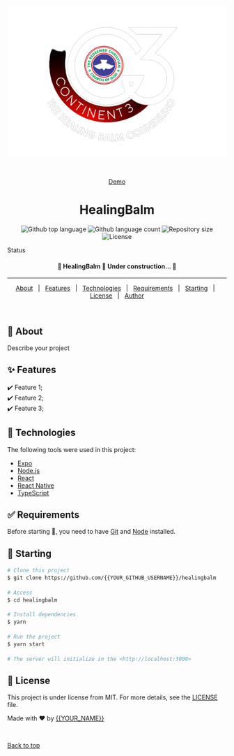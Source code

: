 <div align="center" id="top"> 
  <img src="static\assets\img\healing.png" alt="HealingBalm" />

  &#xa0;

  <a href="https://healingbalm.pythonanywhere.com">Demo</a>
</div>

<h1 align="center">HealingBalm</h1>

<p align="center">
  <img alt="Github top language" src="https://img.shields.io/github/languages/top/iamAgbaCoder/healingbalm?color=56BEB8">

  <img alt="Github language count" src="https://img.shields.io/github/languages/count/iamAgbaCoder/healingbalm?color=56BEB8">

  <img alt="Repository size" src="https://img.shields.io/github/repo-size/iamAgbaCoder/healingbalm?color=56BEB8">

  <img alt="License" src="https://img.shields.io/github/license/iamAgbaCoder/healingbalm?color=56BEB8">

  <!-- <img alt="Github issues" src="https://img.shields.io/github/issues/{{YOUR_GITHUB_USERNAME}}/healingbalm?color=56BEB8" /> -->

  <!-- <img alt="Github forks" src="https://img.shields.io/github/forks/{{YOUR_GITHUB_USERNAME}}/healingbalm?color=56BEB8" /> -->

  <!-- <img alt="Github stars" src="https://img.shields.io/github/stars/{{YOUR_GITHUB_USERNAME}}/healingbalm?color=56BEB8" /> -->
</p>

Status

<h4 align="center"> 
	🚧  HealingBalm 🚀 Under construction...  🚧
</h4> 

<hr> 

<p align="center">
  <a href="#dart-about">About</a> &#xa0; | &#xa0; 
  <a href="#sparkles-features">Features</a> &#xa0; | &#xa0;
  <a href="#rocket-technologies">Technologies</a> &#xa0; | &#xa0;
  <a href="#white_check_mark-requirements">Requirements</a> &#xa0; | &#xa0;
  <a href="#checkered_flag-starting">Starting</a> &#xa0; | &#xa0;
  <a href="#memo-license">License</a> &#xa0; | &#xa0;
  <a href="https://github.com/iamAgbaCoder" target="_blank">Author</a>
</p>

<br>

## :dart: About ##

Describe your project

## :sparkles: Features ##

:heavy_check_mark: Feature 1;\
:heavy_check_mark: Feature 2;\
:heavy_check_mark: Feature 3;

## :rocket: Technologies ##

The following tools were used in this project:

- [Expo](https://expo.io/)
- [Node.js](https://nodejs.org/en/)
- [React](https://pt-br.reactjs.org/)
- [React Native](https://reactnative.dev/)
- [TypeScript](https://www.typescriptlang.org/)

## :white_check_mark: Requirements ##

Before starting :checkered_flag:, you need to have [Git](https://git-scm.com) and [Node](https://nodejs.org/en/) installed.

## :checkered_flag: Starting ##

```bash
# Clone this project
$ git clone https://github.com/{{YOUR_GITHUB_USERNAME}}/healingbalm

# Access
$ cd healingbalm

# Install dependencies
$ yarn

# Run the project
$ yarn start

# The server will initialize in the <http://localhost:3000>
```

## :memo: License ##

This project is under license from MIT. For more details, see the [LICENSE](LICENSE.md) file.


Made with :heart: by <a href="https://github.com/{{YOUR_GITHUB_USERNAME}}" target="_blank">{{YOUR_NAME}}</a>

&#xa0;

<a href="#top">Back to top</a>
